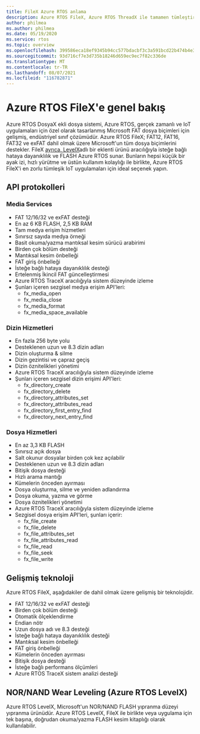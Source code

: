 ```yaml
---
title: FileX Azure RTOS anlama
description: Azure RTOS FileX, Azure RTOS ThreadX ile tamamen tümleştirilmiş ve desteklenen tüm işlemciler için kullanılabilen yüksek performanslı, dosya ayırma tablosu (FAT) ile uyumlu bir dosya sistemidir. Azure RTOS ThreadX'te olduğu gibi Azure RTOS FileX de küçük bir ayak izine ve yüksek performansa sahip olacak şekilde tasarlanmıştır ve bu nedenle dosya yönetimi işlemleri gerektiren günümüzün derinden eklenmiş uygulamaları için idealdir. FileX, LevelX aracılığıyla RAM, AZURE RTOS USBX, SD CARD ve NAND/NOR flash bellekler gibi çoğu fiziksel Azure RTOS destekler.
author: philmea
ms.author: philmea
ms.date: 05/19/2020
ms.service: rtos
ms.topic: overview
ms.openlocfilehash: 399586eca18ef9345b94cc577bdacbf3c3a591bcd22b474b4e3d4ca4eefb4432
ms.sourcegitcommit: 93d716cf7e3d735b18246d659ec9ec7f82c336de
ms.translationtype: MT
ms.contentlocale: tr-TR
ms.lasthandoff: 08/07/2021
ms.locfileid: "116782871"
---
```

# <a name="overview-of-azure-rtos-filex"></a>Azure RTOS FileX'e genel bakış

Azure RTOS DosyaX ekli dosya sistemi, Azure RTOS, gerçek zamanlı ve IoT uygulamaları için özel olarak tasarlanmış Microsoft FAT dosya biçimleri için gelişmiş, endüstriyel sınıf çözümüdür. Azure RTOS FileX; FAT12, FAT16, FAT32 ve exFAT dahil olmak üzere Microsoft'un tüm dosya biçimlerini destekler. FileX [ayrıca, LevelX](https://docs.microsoft.com/azure/rtos/levelx/)adlı bir eklenti ürünü aracılığıyla isteğe bağlı hataya dayanıklılık ve FLASH Azure RTOS sunar. Bunların hepsi küçük bir ayak izi, hızlı yürütme ve üstün kullanım kolaylığı ile birlikte, Azure RTOS FileX'i en zorlu tümleşik IoT uygulamaları için ideal seçenek yapın.

## <a name="api-protocols"></a>API protokolleri

### <a name="media-services"></a>Media Services

- FAT 12/16/32 ve exFAT desteği
- En az 6 KB FLASH, 2,5 KB RAM
- Tam medya erişim hizmetleri
- Sınırsız sayıda medya örneği
- Basit okuma/yazma mantıksal kesim sürücü arabirimi
- Birden çok bölüm desteği
- Mantıksal kesim önbelleği
- FAT giriş önbelleği
- İsteğe bağlı hataya dayanıklılık desteği
- Ertelenmiş İkincil FAT güncelleştirmesi
- Azure RTOS TraceX aracılığıyla sistem düzeyinde izleme
- Şunları içeren sezgisel medya erişim API'leri:
  - fx_media_open
  - fx_media_close
  - fx_media_format
  - fx_media_space_available

### <a name="directory-services"></a>Dizin Hizmetleri

- En fazla 256 byte yolu
- Desteklenen uzun ve 8.3 dizin adları
- Dizin oluşturma & silme
- Dizin gezintisi ve çapraz geçiş
- Dizin öznitelikleri yönetimi
- Azure RTOS TraceX aracılığıyla sistem düzeyinde izleme
- Şunları içeren sezgisel dizin erişimi API'leri:
  - fx_directory_create
  - fx_directory_delete
  - fx_directory_attributes_set
  - fx_directory_attributes_read
  - fx_directory_first_entry_find
  - fx_directory_next_entry_find

### <a name="file-services"></a>Dosya Hizmetleri

- En az 3,3 KB FLASH
- Sınırsız açık dosya
- Salt okunur dosyalar birden çok kez açılabilir
- Desteklenen uzun ve 8.3 dizin adları
- Bitişik dosya desteği
- Hızlı arama mantığı
- Kümelerin önceden ayırması
- Dosya oluşturma, silme ve yeniden adlandırma
- Dosya okuma, yazma ve görme
- Dosya öznitelikleri yönetimi
- Azure RTOS TraceX aracılığıyla sistem düzeyinde izleme
- Sezgisel dosya erişim API'leri, şunları içerir:
  - fx_file_create
  - fx_file_delete
  - fx_file_attributes_set
  - fx_file_attributes_read
  - fx_file_read
  - fx_file_seek
  - fx_file_write

## <a name="advanced-technology"></a>Gelişmiş teknoloji

Azure RTOS FileX, aşağıdakiler de dahil olmak üzere gelişmiş bir teknolojidir.

- FAT 12/16/32 ve exFAT desteği
- Birden çok bölüm desteği
- Otomatik ölçeklendirme
- Endian nötr
- Uzun dosya adı ve 8.3 desteği
- İsteğe bağlı hataya dayanıklılık desteği
- Mantıksal kesim önbelleği
- FAT giriş önbelleği
- Kümelerin önceden ayırması
- Bitişik dosya desteği
- İsteğe bağlı performans ölçümleri
- Azure RTOS TraceX sistem analizi desteği

## <a name="nornand-wear-leveling-azure-rtos-levelx"></a>NOR/NAND Wear Leveling (Azure RTOS LevelX)

Azure RTOS LevelX, Microsoft'un NOR/NAND FLASH yıpranma düzeyi yıpranma ürünüdür. Azure RTOS LevelX, FileX ile birlikte veya uygulama için tek başına, doğrudan okuma/yazma FLASH kesim kitaplığı olarak kullanılabilir.
